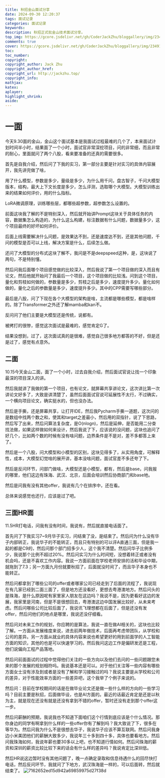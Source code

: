 ```yaml
---
title: 秋招金山面试分享
date: 2024-09-30 12:20:37
tags: 面试记录
categories: 面试记录
keywords: 
description: 秋招正式批金山技术面试分享。
top_img: https://gcore.jsdelivr.net/gh/CoderJackZhu/bloggallery/img/2349135dde1b4a4828b209c87569c4a8.jpeg
comments: true
cover: https://gcore.jsdelivr.net/gh/CoderJackZhu/bloggallery/img/2349135dde1b4a4828b209c87569c4a8.jpeg
toc:
toc_number:
copyright:
copyright_author: Jack Zhu
copyright_author_href: 
copyright_url: http://jackzhu.top/
copyright_info: 
mathjax: 
katex: 
aplayer: 
highlight_shrink: 
aside: 
---
```


# 一面

今天9.30面的金山，金山这个面试基本是我面试过程最难的几个了，本来面试计划时间半小时，结果面了一个小时，面试官非常深挖项目，问的非常细，而且非常的耐心，里面就问了两个八股，看来要准备的还真的需要很多。



首先是自我介绍，然后问了下我的实习，第一部分主要是针对实习的具体内容展开，我先讲完做了啥，

用了什么模型，参数是多少，量级是多少，为什么用千问，盘古智子，千问大模型版本，结构，最大上下文长度是多少，怎么评测，选取哪个大模型。大模型训练出来的结果如何评价，用的什么指标。

LoRA微调原理，训练哪些层，都哪些超参数，超参数怎么设置的。

前面这块我了解的不是特别深入，然后就开始讲Prompt这块关于具体任务的内容，数据集怎么构造的，为什么这么构建，标注数据有什么问题，数据量多少，这个项目最终的好坏如何评价。

后面上线需要解决什么问题，是效果达不到，还是速度达不到，还是其他问题，千问的模型是否可以上线，解决方案是什么，后续怎么做。

还问了大模型的分布式这块了解不，我问是不是deepspeed这种，是，这块说了两句，不是特别懂。

然后问我后面哪个项目感觉做的比较深入，然后我说了第一个项目做的深入而且有论文，然后他就开始问了我最后一个项目，这个项目做的比较浅。问到这个项目，量化和剪枝如何做的，参数量是多少，剪枝之后是多少，速度提升多少。量化如何做的，量化之后的参数量是多少，速度提升多少。其中的CPP需要写哪些部分。

最后是八股，问了下现在各个大模型的架构是啥，主流都是哪些模型，都是啥样的。除了Transformer之外还了解mamba和kan不。

反问问了他们主要是大模型还是传统，说都有。

被拷打的很惨，感觉这次面试是最难的，感觉肯定G了。

结果没想到，过了，这次面试真的是很难，感觉自己很多地方都答的不好，但是还是过了，感觉有点意外。


## 二面

10.15今天金山二面，面了一个小时，过去自我介绍，然后面试官说让找一个印象最深的项目深入的讲。

然后我就讲了我做的第一个项目，也有论文，就屏幕共享讲论文，这次讲比第一次讲论文好多了，大致是讲清楚了，虽然后面面试官说可延展性不太行，不过确实，一个横向项目论文，确实挺水的，但也没办法。

然后是手撕，还是屏幕共享，让打开IDE，然后我Pycharm手撕一道题，这次问的是数组中找两个数之和，使其和target之差最小，然后用的双指针，说了下思路，然后写了出来，然后问算法复杂度，是O(nlogn)，然后是延伸，是否能用二分查找法做，如果这样做如何来设计，然后我说了下，应该说的没问题，这块也追问了好几个，比如两个数的时候有没有啥问题，边界条件是不是对，差不多都答上来了。

然后是一个八股，问大模型和小模型的区别，这块见得多了，从实用角度，可解释性，成本，大模型幻觉啥的展开讲，基本没啥问题，面试官差不多还夸了下。

然后是反问环节，问部门做啥，大模型还是小模型，都有，然后是base，问我报的哪里，他们这边有珠海、武汉、北京，后面会培训然后协商部门和base地。

然后是问我有没有其他offer，我说有几个在排序中，还在看。

总体来说感觉也还行，应该是过了吧。


## 三面HR面

11.5HR打电话，问我有没有时间，我说有，然后就直接电话面了。

首先问了下我实习7~9月华子实习，问结束了没，是结束了。然后问为什么没有华子内部转正，我说华子的不能转正，而且只有特别的可以评A直通三面，但是我一起的都是C9的，然后问那个部门招多少人，这个我不清楚。然后问华子比例多少，我说那个比例不超过20%。然后问实习为什么时间短，没想着转正或者没有机会吗，还是不喜欢工作内容。我说一方面前面在学校老师安排的活和毕设中期，就拖到了7.3；另一方面九月份就要秋招了，后面就没时间了，而且华子本身也不能转正。

然后问都拿到了哪些公司的offer或者哪家公司已经走到了后面的流程了，我说现在有几家已经到二面三面了，但是地方还没看好，更想去粤港澳地方。然后问头的是珠海，是什么原因呢有家里家人朋友在这边吗？我说不是，因为更看好这边的发展，我家里是河南，但是不是很想回去，粤港澳这边中国发展比较好，从未来考虑。然后问哪些公司比较后面了，我说讯飞理想都在后面了，但是还没有发offer，然后问他们的地点是哪里，我说还没仔细看。

然后问对未来工作的规划，你应聘的是算法，我说一直在做AI相关的，这块也比较了解。一方面从发展维度来说，进去前两年做技术，后面再考虑带团队，从学校和公司的差异。另一方面从就业的具体内容来说也希望更好的用到前面学的人工智能方面的知识，其他的也是可以快速学习的。然后我问这边工作是偏研发还是工程，他们说偏向工程产品落地。

然后问前面面试的过程中觉得他们关注的一些方向以及他们去问的一些问题跟您未来的那个发展的规划相符吗。我说基本还是可以。对于他们关注等一些内容有哪些方面女士没有涉及到或者是没有了解和学习接触过的吗？我说主要是从学校和公司的差异，对于性能效率方面的一些差异吧，这个我举了个例子来说的。

然后问：目前在学校期间的话是在做毕业论文还是做一些什么样的方向的一些学习吗？目前主要是秋招，后面做毕设，也是AI方面的。最近的话最近肯定是还是以秋为主，就是现在还没有就是还没有拿到不错的offer，暂时还没有走到那个offer这一步。

然后问薪酬的预期，我说我也不知道下面咱们这个行情到底应该是个什么情况。那你身边的同学有啊拿到什么样的一些offer你有了解到吗？我大致说了下，很多在等华为。然后问我为什么不是很想去华子，我说华子应该不算互联网。然后问我身边小米美团他们的薪酬大致多少，我说年三十多到四十多，具体也要看地方。然后问我珠海如何，我说年薪也要30多以上吧，也不知道行情如何。然后问珠海的薪资和深圳的薪资比较比较下来的话会有什么样的差异吗？我说肯定比深圳低。

然后HR说这边暂时没有其他问题了，晚一点确定录取和信息待遇什么的回尽快打电话，然后反问环节，我就问了下地方，武汉珠海是一样的，可以后面转，然后就结束了。
![7162652ed15d942a69859975d27f38d](https://gcore.jsdelivr.net/gh/CoderJackZhu/bloggallery/img/7162652ed15d942a69859975d27f38d.png)